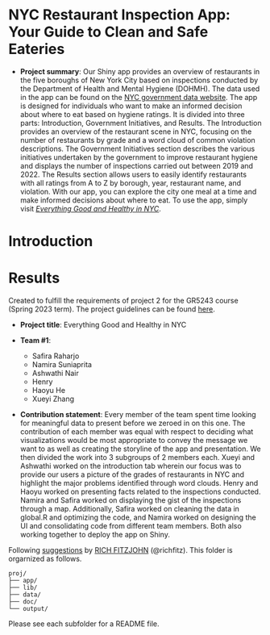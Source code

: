 # NYC Restaurant Inspection App: Your Guide to Clean and Safe Eateries

+ **Project summary**: Our Shiny app provides an overview of restaurants in the five boroughs of New York City based on inspections conducted by the Department of Health and Mental Hygiene (DOHMH). The data used in the app can be found on the [NYC government data website](https://data.cityofnewyork.us/Health/DOHMH-New-York-City-Restaurant-Inspection-Results/43nn-pn8j). The app is designed for individuals who want to make an informed decision about where to eat based on hygiene ratings. It is divided into three parts: Introduction, Government Initiatives, and Results. The Introduction provides an overview of the restaurant scene in NYC, focusing on the number of restaurants by grade and a word cloud of common violation descriptions. The Government Initiatives section describes the various initiatives undertaken by the government to improve restaurant hygiene and displays the number of inspections carried out between 2019 and 2022. The Results section allows users to easily identify restaurants with all ratings from A to Z by borough, year, restaurant name, and violation. With our app, you can explore the city one meal at a time and make informed decisions about where to eat. To use the app, simply visit [*Everything Good and Healthy in NYC*](https://nyc-restaurants.shinyapps.io/inspections/). 

# Introduction

# Results

Created to fulfill the requirements of project 2 for the GR5243 course  (Spring 2023 term). The project guidelines can be found [here](doc/project2_desc.md).

+ **Project title**: Everything Good and Healthy in NYC
+ **Team #1**:
	+ Safira Raharjo
	+ Namira Suniaprita
	+ Ashwathi Nair
	+ Henry
	+ Haoyu He
	+ Xueyi Zhang

+ **Contribution statement**: Every member of the team spent time looking for meaningful data to present before we zeroed in on this one. The contribution of each member was equal with respect to deciding what visualizations would be most appropriate to convey the message we want to as well as creating the storyline of the app and presentation. We then divided the work into 3 subgroups of 2 members each. Xueyi and Ashwathi worked on the introduction tab wherein our focus was to provide our users a picture of the grades of restaurants in NYC and highlight the major problems identified through word clouds. Henry and Haoyu worked on presenting facts related to the inspections conducted. Namira and Safira worked on displaying the gist of the inspections through a map. Additionally, Safira worked on cleaning the data in global.R and optimizing the code, and Namira worked on designing the UI and consolidating code from different team members. Both also working together to deploy the app on Shiny.

Following [suggestions](http://nicercode.github.io/blog/2013-04-05-projects/) by [RICH FITZJOHN](http://nicercode.github.io/about/#Team) (@richfitz). This folder is orgarnized as follows.

```
proj/
├── app/
├── lib/
├── data/
├── doc/
└── output/
```

Please see each subfolder for a README file.
